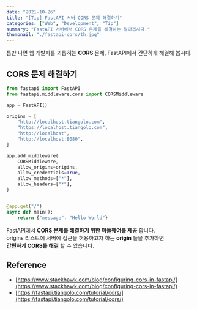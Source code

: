 ```yaml
---
date: "2021-10-26"
title: "[Tip] FastAPI 서버 CORS 문제 해결하기"
categories: ["Web", "Development", "Tip"]
summary: "FastAPI 서버에서 CORS 문제를 해결하는 알아봅시다."
thumbnail: "./fastapi-cors/th.jpg"
---
```


틈만 나면 웹 개발자를 괴롭히는 **CORS** 문제, FastAPI에서 간단하게 해결해 봅시다.

## CORS 문제 해결하기

```python
from fastapi import FastAPI
from fastapi.middleware.cors import CORSMiddleware

app = FastAPI()

origins = [
    "http://localhost.tiangolo.com",
    "https://localhost.tiangolo.com",
    "http://localhost",
    "http://localhost:8080",
]

app.add_middleware(
    CORSMiddleware,
    allow_origins=origins,
    allow_credentials=True,
    allow_methods=["*"],
    allow_headers=["*"],
)


@app.get("/")
async def main():
    return {"message": "Hello World"}
```

FastAPI에서 **CORS 문제를 해결하기 위한 미들웨어를 제공** 합니다.  
origins 리스트에 서버에 접근을 허용하고자 하는 **origin** 들을 추가하면  
**간편하게 CORS를 해결** 할 수 있습니다.

## Reference

- [https://www.stackhawk.com/blog/configuring-cors-in-fastapi/](https://www.stackhawk.com/blog/configuring-cors-in-fastapi/)
- [https://fastapi.tiangolo.com/tutorial/cors/](https://fastapi.tiangolo.com/tutorial/cors/)
